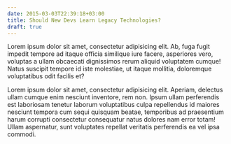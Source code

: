 ```yaml
---
date: 2015-03-03T22:39:18+03:00
title: Should New Devs Learn Legacy Technologies?
draft: true
---
```


Lorem ipsum dolor sit amet, consectetur adipisicing elit. Ab, fuga fugit impedit tempore ad itaque officia similique iure facere, asperiores vero, voluptas a ullam obcaecati dignissimos rerum aliquid voluptatem cumque! Natus suscipit tempore id iste molestiae, ut itaque mollitia, doloremque voluptatibus odit facilis et?

<!--more-->

Lorem ipsum dolor sit amet, consectetur adipisicing elit. Aperiam, delectus ullam cumque enim nesciunt inventore, rem non. Ipsum ullam perferendis est laboriosam tenetur laborum voluptatibus culpa repellendus id maiores nesciunt tempora cum sequi quisquam beatae, temporibus ad praesentium harum corrupti consectetur consequatur natus dolores nam error totam! Ullam aspernatur, sunt voluptates repellat veritatis perferendis ea vel ipsa commodi.

